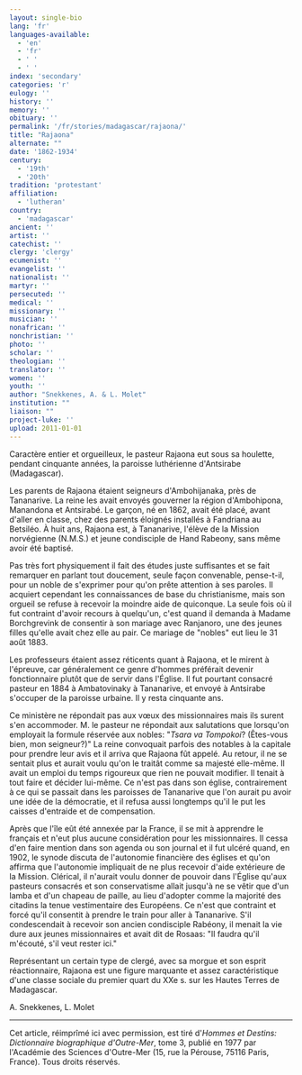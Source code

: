 ```yaml
---
layout: single-bio
lang: 'fr'
languages-available:
  - 'en'
  - 'fr'
  - ' '
  - ' '
index: 'secondary'
categories: 'r'
eulogy: ''
history: ''
memory: ''
obituary: ''
permalink: '/fr/stories/madagascar/rajaona/'
title: "Rajaona"
alternate: ""
date: '1862-1934'
century:
  - '19th'
  - '20th'
tradition: 'protestant'
affiliation:
  - 'lutheran'
country:
  - 'madagascar'
ancient: ''
artist: ''
catechist: ''
clergy: 'clergy'
ecumenist: ''
evangelist: ''
nationalist: ''
martyr: ''
persecuted: ''
medical: ''
missionary: ''
musician: ''
nonafrican: ''
nonchristian: ''
photo: ''
scholar: ''
theologian: ''
translator: ''
women: ''
youth: ''
author: "Snekkenes, A. & L. Molet"
institution: ""
liaison: ""
project-luke: ''
upload: 2011-01-01
---
```




Caractère entier et orgueilleux, le pasteur Rajaona eut sous sa houlette, pendant cinquante années, la paroisse luthérienne d'Antsirabe (Madagascar).

Les parents de Rajaona étaient seigneurs d'Ambohijanaka, près de Tananarive. La reine les avait envoyés gouverner la région d'Ambohipona, Manandona et Antsirabé. Le garçon, né en 1862, avait été placé, avant d'aller en classe, chez des parents éloignés installés à Fandriana au Betsiléo. À huit ans, Rajaona est, à Tananarive, l'élève de la Mission norvégienne (N.M.S.) et jeune condisciple de Hand Rabeony, sans même avoir été baptisé.

Pas très fort physiquement il fait des études juste suffisantes et se fait remarquer en parlant tout doucement, seule façon convenable, pense-t-il, pour un noble de s'exprimer pour qu'on prête attention à ses paroles. Il acquiert cependant les connaissances de base du christianisme, mais son orgueil se refuse à recevoir la moindre aide de quiconque. La seule fois où il fut contraint d'avoir recours à quelqu'un, c'est quand il demanda à Madame Borchgrevink de consentir à son mariage avec Ranjanoro, une des jeunes filles qu'elle avait chez elle au pair. Ce mariage de "nobles" eut lieu le 31 août 1883.

Les professeurs étaient assez réticents quant à Rajaona, et le mirent à l'épreuve, car généralement ce genre d'hommes préférait devenir fonctionnaire plutôt que de servir dans l'Église. Il fut pourtant consacré pasteur en 1884 à Ambatovinaky à Tananarive, et envoyé à Antsirabe s'occuper de la paroisse urbaine. Il y resta cinquante ans.

Ce ministère ne répondait pas aux vœux des missionnaires mais ils surent s'en accommoder. M. le pasteur ne répondait aux salutations que lorsqu'on employait la formule réservée aux nobles: "*Tsara va Tompokoi*? (Êtes-vous bien, mon seigneur?)" La reine convoquait parfois des notables à la capitale pour prendre leur avis et il arriva que Rajaona fût appelé. Au retour, il ne se sentait plus et aurait voulu qu'on le traitât comme sa majesté elle-même. Il avait un emploi du temps rigoureux que rien ne pouvait modifier. Il tenait à tout faire et décider lui-même. Ce n'est pas dans son église, contrairement à ce qui se passait dans les paroisses de Tananarive que l'on aurait pu avoir une idée de la démocratie, et il refusa aussi longtemps qu'il le put les caisses d'entraide et de compensation.

Après que l'île eût été annexée par la France, il se mit à apprendre le français et n'eut plus aucune considération pour les missionnaires. Il cessa d'en faire mention dans son agenda ou son journal et il fut ulcéré quand, en 1902, le synode discuta de l'autonomie financière des églises et qu'on affirma que l'autonomie impliquait de ne plus recevoir d'aide extérieure de la Mission. Clérical, il n'aurait voulu donner de pouvoir dans l'Église qu'aux pasteurs consacrés et son conservatisme allait jusqu'à ne se vêtir que d'un lamba et d'un chapeau de paille, au lieu d'adopter comme la majorité des citadins la tenue vestimentaire des Européens. Ce n'est que contraint et forcé qu'il consentit à prendre le train pour aller à Tananarive. S'il condescendait à recevoir son ancien condisciple Rabéony, il menait la vie dure aux jeunes missionnaires et avait dit de Rosaas: "Il faudra qu'il m'écouté, s'il veut rester ici."

Représentant un certain type de clergé, avec sa morgue et son esprit réactionnaire, Rajaona est une figure marquante et assez caractéristique d'une classe sociale du premier quart du XXe s. sur les Hautes Terres de Madagascar.

A. Snekkenes, L. Molet

---

Cet article, réimprîmé ici avec permission, est tiré d'*Hommes et Destins: Dictionnaire biographique d'Outre-Mer*, tome 3, publié en 1977 par l'Académie des Sciences d'Outre-Mer (15, rue la Pérouse, 75116 Paris, France). Tous droits réservés.
